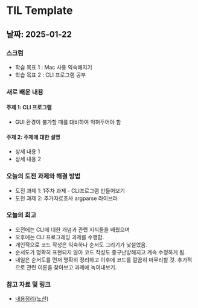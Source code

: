 # TIL Template

## 날짜: 2025-01-22

### 스크럼
- 학습 목표 1 : Mac 사용 익숙해지기
- 학습 목표 2 : CLI 프로그램 공부

### 새로 배운 내용
#### 주제 1: CLI 프로그램
- GUI 환경이 불가할 때를 대비하여 익혀두어야 함

#### 주제 2: 주제에 대한 설명
- 상세 내용 1
- 상세 내용 2

### 오늘의 도전 과제와 해결 방법
- 도전 과제 1: 1주차 과제 - CLI프로그램 만들어보기
- 도전 과제 2: 추가자료조사 argparse 라이브러

### 오늘의 회고
- 오전에는 CLI에 대한 개념과 관련 지식들을 배웠으며
- 오후에는 CLI 프로그래밍 과제를 수행함.
- 개인적으로 코드 작성은 익숙하나 순서도 그리기가 낯설었음.
- 순서도가 명확히 표현되지 않아 코드 작성도 중구난방해지고 계속 수정하게 됨.
- 내일은 순서도를 먼저 명확히 정리하고 이후에 코드를 깔끔히 마무리할 것. 추가적으로 관련 이론을 찾아보고 과제에 녹여내보기.

### 참고 자료 및 링크
- [내용정리(노션)](https://www.notion.so/250122-CLI-18275a6ebc0a80d798fbc3ed039d33c7?pvs=4)
